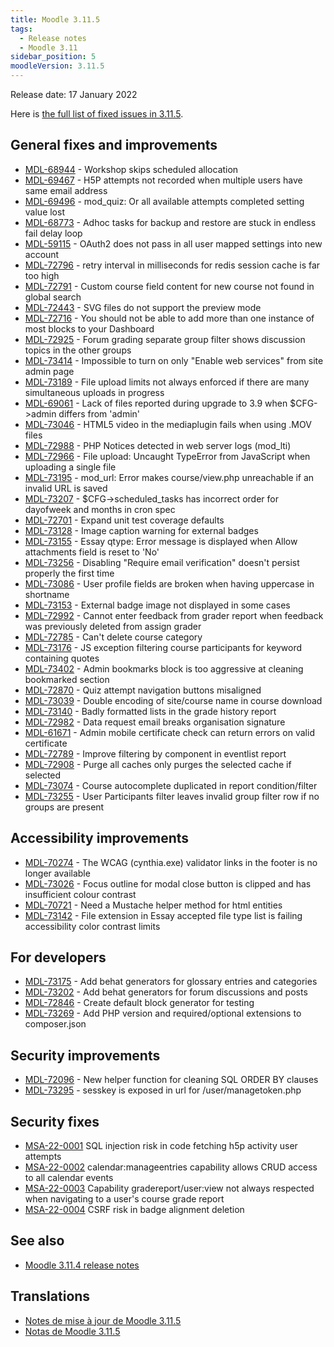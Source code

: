 ```yaml
---
title: Moodle 3.11.5
tags:
  - Release notes
  - Moodle 3.11
sidebar_position: 5
moodleVersion: 3.11.5
---
```

Release date: 17 January 2022

Here is [the full list of fixed issues in 3.11.5](https://tracker.moodle.org/secure/IssueNavigator!executeAdvanced.jspa?jqlQuery=project+%3D+mdl+AND+resolution+%3D+fixed+AND+fixVersion+in+%28%223.11.5%22%29+ORDER+BY+priority+DESC&runQuery=true&clear=true).

## General fixes and improvements

- [MDL-68944](https://tracker.moodle.org/browse/MDL-68944) - Workshop skips scheduled allocation
- [MDL-69467](https://tracker.moodle.org/browse/MDL-69467) - H5P attempts not recorded when multiple users have same email address
- [MDL-69496](https://tracker.moodle.org/browse/MDL-69496) - mod_quiz: Or all available attempts completed setting value lost
- [MDL-68773](https://tracker.moodle.org/browse/MDL-68773) - Adhoc tasks for backup and restore are stuck in endless fail delay loop
- [MDL-59115](https://tracker.moodle.org/browse/MDL-59115) - OAuth2 does not pass in all user mapped settings into new account
- [MDL-72796](https://tracker.moodle.org/browse/MDL-72796) - retry interval in milliseconds for redis session cache is far too high
- [MDL-72791](https://tracker.moodle.org/browse/MDL-72791) - Custom course field content for new course not found in global search
- [MDL-72443](https://tracker.moodle.org/browse/MDL-72443) - SVG files do not support the preview mode
- [MDL-72716](https://tracker.moodle.org/browse/MDL-72716) - You should not be able to add more than one instance of most blocks to your Dashboard
- [MDL-72925](https://tracker.moodle.org/browse/MDL-72925) - Forum grading separate group filter shows discussion topics in the other groups
- [MDL-73414](https://tracker.moodle.org/browse/MDL-73414) - Impossible to turn on only "Enable web services" from site admin page
- [MDL-73189](https://tracker.moodle.org/browse/MDL-73189) - File upload limits not always enforced if there are many simultaneous uploads in progress
- [MDL-69061](https://tracker.moodle.org/browse/MDL-69061) - Lack of files reported during upgrade to 3.9 when $CFG->admin differs from 'admin'
- [MDL-73046](https://tracker.moodle.org/browse/MDL-73046) - HTML5 video in the mediaplugin fails when using  .MOV files
- [MDL-72988](https://tracker.moodle.org/browse/MDL-72988) - PHP Notices detected in web server logs (mod_lti)
- [MDL-72966](https://tracker.moodle.org/browse/MDL-72966) - File upload: Uncaught TypeError from JavaScript when uploading a single file
- [MDL-73195](https://tracker.moodle.org/browse/MDL-73195) - mod_url: Error makes course/view.php unreachable if an invalid URL is saved
- [MDL-73207](https://tracker.moodle.org/browse/MDL-73207) - $CFG->scheduled_tasks has incorrect order for dayofweek and months in cron spec
- [MDL-72701](https://tracker.moodle.org/browse/MDL-72701) - Expand unit test coverage defaults
- [MDL-73128](https://tracker.moodle.org/browse/MDL-73128) - Image caption warning for external badges
- [MDL-73155](https://tracker.moodle.org/browse/MDL-73155) - Essay qtype: Error message is displayed when Allow attachments field is reset to 'No'
- [MDL-73256](https://tracker.moodle.org/browse/MDL-73256) - Disabling "Require email verification" doesn't persist properly the first time
- [MDL-73086](https://tracker.moodle.org/browse/MDL-73086) - User profile fields are broken when having uppercase in shortname
- [MDL-73153](https://tracker.moodle.org/browse/MDL-73153) - External badge image not displayed in some cases
- [MDL-72992](https://tracker.moodle.org/browse/MDL-72992) - Cannot enter feedback from grader report when feedback was previously deleted from assign grader
- [MDL-72785](https://tracker.moodle.org/browse/MDL-72785) - Can't delete course category
- [MDL-73176](https://tracker.moodle.org/browse/MDL-73176) - JS exception filtering course participants for keyword containing quotes
- [MDL-73402](https://tracker.moodle.org/browse/MDL-73402) - Admin bookmarks block is too aggressive at cleaning bookmarked section
- [MDL-72870](https://tracker.moodle.org/browse/MDL-72870) - Quiz attempt navigation buttons misaligned
- [MDL-73039](https://tracker.moodle.org/browse/MDL-73039) - Double encoding of site/course name in course download
- [MDL-73140](https://tracker.moodle.org/browse/MDL-73140) - Badly formatted lists in the grade history report
- [MDL-72982](https://tracker.moodle.org/browse/MDL-72982) - Data request email breaks organisation signature
- [MDL-61671](https://tracker.moodle.org/browse/MDL-61671) - Admin mobile certificate check can return errors on valid certificate
- [MDL-72789](https://tracker.moodle.org/browse/MDL-72789) - Improve filtering by component in eventlist report
- [MDL-72908](https://tracker.moodle.org/browse/MDL-72908) - Purge all caches only purges the selected cache if selected
- [MDL-73074](https://tracker.moodle.org/browse/MDL-73074) - Course autocomplete duplicated in report condition/filter
- [MDL-73255](https://tracker.moodle.org/browse/MDL-73255) - User Participants filter leaves invalid group filter row if no groups are present

## Accessibility improvements

- [MDL-70274](https://tracker.moodle.org/browse/MDL-70274) - The WCAG (cynthia.exe) validator links in the footer is no longer available
- [MDL-73026](https://tracker.moodle.org/browse/MDL-73026) - Focus outline for modal close button is clipped and has insufficient colour contrast
- [MDL-70721](https://tracker.moodle.org/browse/MDL-70721) - Need a Mustache helper method for html entities
- [MDL-73142](https://tracker.moodle.org/browse/MDL-73142) - File extension in Essay accepted file type list is failing accessibility color contrast limits

## For developers

- [MDL-73175](https://tracker.moodle.org/browse/MDL-73175) - Add behat generators for glossary entries and categories
- [MDL-73202](https://tracker.moodle.org/browse/MDL-73202) - Add behat generators for forum discussions and posts
- [MDL-72846](https://tracker.moodle.org/browse/MDL-72846) - Create default block generator for testing
- [MDL-73269](https://tracker.moodle.org/browse/MDL-73269) - Add PHP version and required/optional extensions to composer.json

## Security improvements

- [MDL-72096](https://tracker.moodle.org/browse/MDL-72096) - New helper function for cleaning SQL ORDER BY clauses
- [MDL-73295](https://tracker.moodle.org/browse/MDL-73295) - sesskey is exposed in url for /user/managetoken.php

## Security fixes

- [MSA-22-0001](https://moodle.org/mod/forum/discuss.php?d=431099) SQL injection risk in code fetching h5p activity user attempts
- [MSA-22-0002](https://moodle.org/mod/forum/discuss.php?d=431100) calendar:manageentries capability allows CRUD access to all calendar events
- [MSA-22-0003](https://moodle.org/mod/forum/discuss.php?d=431102) Capability gradereport/user:view not always respected when navigating to a user's course grade report
- [MSA-22-0004](https://moodle.org/mod/forum/discuss.php?d=431103) CSRF risk in badge alignment deletion

## See also

- [Moodle 3.11.4 release notes](/general/releases/3.11/3.11.4)

## Translations

- [Notes de mise à jour de Moodle 3.11.5](https://docs.moodle.org/fr/Notes_de_mise_à_jour_de_Moodle_3.11.5)
- [Notas de Moodle 3.11.5](https://docs.moodle.org/es/Notas_de_Moodle_3.11.5)
